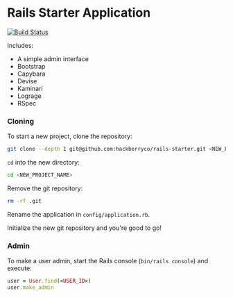 # Rails Starter Application

[![Build Status](https://semaphoreci.com/api/v1/strika/rails-starter/branches/master/badge.svg)](https://semaphoreci.com/strika/rails-starter)

Includes:

- A simple admin interface
- Bootstrap
- Capybara
- Devise
- Kaminari
- Lograge
- RSpec

### Cloning

To start a new project, clone the repository:

```bash
git clone --depth 1 git@github.com:hackberryco/rails-starter.git <NEW_PROJECT_NAME>
```

`cd` into the new directory:

```bash
cd <NEW_PROJECT_NAME>
```

Remove the git repository:

```bash
rm -rf .git
```

Rename the application in `config/application.rb`.

Initialize the new git repository and you're good to go!

### Admin

To make a user admin, start the Rails console (`bin/rails console`) and execute:

```ruby
user = User.find(<USER_ID>)
user.make_admin
```
